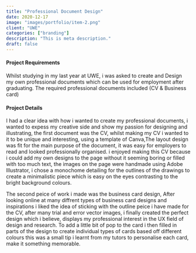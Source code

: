 ```yaml
---
title: "Professional Document Design"
date: 2020-12-17
image: "images/portfolio/item-2.png"
client: "UWE"
categories: ["branding"]
description: "This is meta description."
draft: false
---
```


#### Project Requirements

Whilst studying in my last year at UWE, i was asked to create and Design my own professional documents which can be used for employment after graduating. 
The required professional documents included (CV & Business card)


#### Project Details

I had a clear idea with how i wanted to create my professional documents, i wanted to expess my creative side and show my passion for designing and illustrating, the first document was the CV, whilst making my CV i wanted to it to be unique and interesting, using a template of Canva,The layout design was fit for the main purpose of the document, it was easy for employers to read and looked professionally organised. i enjoyed making this CV because i could add my own designs to the page without it seeming boring or filled with too much text, the images on the page were handmade using Adobe Illustrator, i chose a monochome detailing for the outlines of the drawings to create a minimalistic piece which is easy on the eyes contrasting to the bright background colours.

The second peice of work i made was the business card design, After looking online at many diffrent types of business card designs and inspirations i liked the idea of sticking with the outline peice i have made for the CV, after many trial and error vector images, i finally created the perfect design which i believe, displays my professional interest in the UX field of design and research. To add a little bit of pop to the card i then filled in parts of the design to create individual types of cards based off different colours this was a small tip i learnt from my tutors to personalise each card, make it something memorable.

